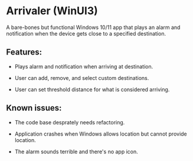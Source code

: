 # Arrivaler (WinUI3)

A bare-bones but functional Windows 10/11 app that plays an alarm
and notification when the device gets close to a specified destination.

## Features:

- Plays alarm and notification when arriving at destination.

- User can add, remove, and select custom destinations.

- User can set threshold distance for what is considered arriving.

## Known issues:

- The code base desprately needs refactoring.

- Application crashes when Windows allows location but cannot provide
  location.
  
- The alarm sounds terrible and there's no app icon.
